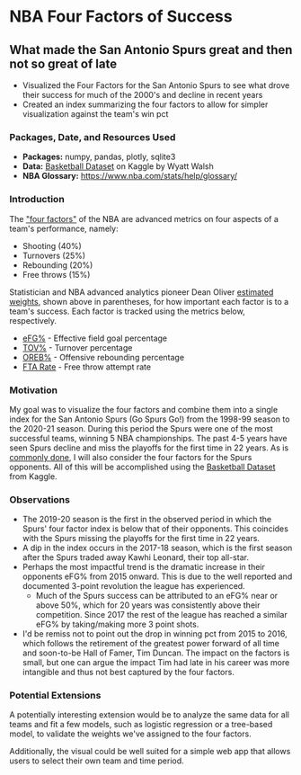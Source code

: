 # NBA Four Factors of Success
## What made the San Antonio Spurs great and then not so great of late
- Visualized the Four Factors for the San Antonio Spurs to see what drove their success for much of the 2000's and decline in recent years
- Created an index summarizing the four factors to allow for simpler visualization against the team's win pct

### Packages, Date, and Resources Used
- **Packages:** numpy, pandas, plotly, sqlite3
- **Data:** [Basketball Dataset](https://www.kaggle.com/wyattowalsh/basketball) on Kaggle by Wyatt Walsh
- **NBA Glossary:** https://www.nba.com/stats/help/glossary/

### Introduction
The ["four factors"](https://www.nba.com/stats/help/faq/#!#fourfactors) of the NBA are advanced metrics on four aspects of a team's performance, namely:
   * Shooting (40%)
   * Turnovers (25%)
   * Rebounding (20%)
   * Free throws (15%)

Statistician and NBA advanced analytics pioneer Dean Oliver [estimated weights](https://www.basketball-reference.com/about/factors.html), shown above in parentheses, for how important each factor is to a team's success. Each factor is tracked using the metrics below, respectively.

* [eFG%](https://www.nba.com/stats/help/glossary/#efgpct) - Effective field goal percentage
* [TOV%](https://www.nba.com/stats/help/glossary/#tovpct) - Turnover percentage
* [OREB%](https://www.nba.com/stats/help/glossary/#opp_orebpct_) - Offensive rebounding percentage
* [FTA Rate](https://www.nba.com/stats/help/glossary/#fta_rate) - Free throw attempt rate

### Motivation

My goal was to visualize the four factors and combine them into a single index for the San Antonio Spurs (Go Spurs Go!) from the 1998-99 season to the 2020-21 season. During this period the Spurs were one of the most successful teams, winning 5 NBA championships. The past 4-5 years have seen Spurs decline and miss the playoffs for the first time in 22 years. As is [commonly done](https://www.nba.com/thunder/news/factors050127.html), I will also consider the four factors for the Spurs opponents. All of this will be accomplished using the [Basketball Dataset](https://www.kaggle.com/wyattowalsh/basketball) from Kaggle.

### Observations

* The 2019-20 season is the first in the observed period in which the Spurs' four factor index is below that of their opponents. This coincides with the Spurs missing the playoffs for the first time in 22 years. 
* A dip in the index occurs in the 2017-18 season, which is the first season after the Spurs traded away Kawhi Leonard, their top all-star.
* Perhaps the most impactful trend is the dramatic increase in their opponents eFG% from 2015 onward. This is due to the well reported and documented 3-point revolution the league has experienced. 
    * Much of the Spurs success can be attributed to an eFG% near or above 50%, which for 20 years was consistently above their competition. Since 2017 the rest of the league has reached a similar eFG% by taking/making more 3 point shots.
* I'd be remiss not to point out the drop in winning pct from 2015 to 2016, which follows the retirement of the greatest power forward of all time and soon-to-be Hall of Famer, Tim Duncan. The impact on the factors is small, but one can argue the impact Tim had late in his career was more intangible and thus not best captured by the four factors.

### Potential Extensions
A potentially interesting extension would be to analyze the same data for all teams and fit a few models, such as logistic regression or a tree-based model, to validate the weights we've assigned to the four factors.

Additionally, the visual could be well suited for a simple web app that allows users to select their own team and time period.
